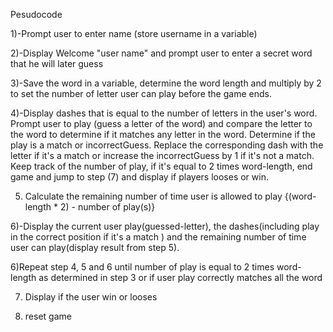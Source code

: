 Pesudocode

1)-Prompt user to enter name (store username in a variable)

2)-Display Welcome "user name" and prompt user to enter a secret word that he will later guess

3)-Save the word in a variable, determine the word length and multiply by 2 to set the number of letter user can play before the game ends.

4)-Display dashes that is equal to the number of letters in the user's word. Prompt user to play (guess a letter of the word) and compare the letter to the word to determine if it matches any letter in the word.
Determine if the play is a match or incorrectGuess. Replace the corresponding dash with the letter if it's a match or increase the incorrectGuess by 1 if it's not a match. Keep track of the number of play, if it's equal to 2 times word-length, end game and jump to step (7) and display if players looses or win.

5) Calculate the remaining number of time user is allowed to play {(word-length * 2) - number of play(s)}

6)-Display the current user play(guessed-letter), the dashes(including play in the correct position if it's a match  ) and the remaining number of time user can play(display result from step 5).

6)Repeat step 4, 5 and 6 until number of play is equal to 2 times word-length as determined in step 3 or if user play correctly matches all the word

7) Display if the user win or looses

8) reset game  
